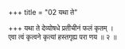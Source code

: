 +++
title = "02 यथा ते"

+++
यथा ते देव्योषधे प्रतीचीनं फलं कृतम् ।  
एवा त्वं कृत्वने कृत्यां हस्तगृह्य परा णय ॥ २ ॥